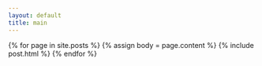 ```yaml
---
layout: default
title: main
---
```

{% for page in site.posts %}
{% assign body = page.content %}
{% include post.html %}
{% endfor %}
